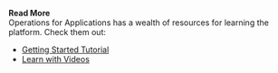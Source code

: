 **Read More**<br/>
Operations for Applications has a wealth of resources for learning the platform. Check them out:

- [Getting Started Tutorial](https://docs.wavefront.com/tutorial_getting_started.html)
- [Learn with Videos](https://docs.wavefront.com/videos.html)
  

